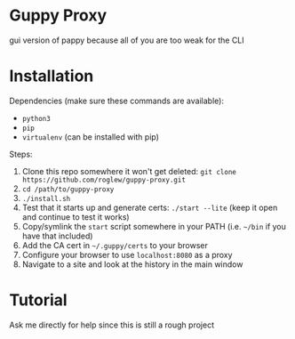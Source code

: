 # Guppy Proxy

gui version of pappy because all of you are too weak for the CLI

# Installation

Dependencies (make sure these commands are available):

* `python3`
* `pip`
* `virtualenv` (can be installed with pip)

Steps:

1. Clone this repo somewhere it won't get deleted: `git clone https://github.com/roglew/guppy-proxy.git`
1. `cd /path/to/guppy-proxy`
1. `./install.sh`
1. Test that it starts up and generate certs: `./start --lite` (keep it open and continue to test it works)
1. Copy/symlink the `start` script somewhere in your PATH (i.e. `~/bin` if you have that included)
1. Add the CA cert in `~/.guppy/certs` to your browser
1. Configure your browser to use `localhost:8080` as a proxy
1. Navigate to a site and look at the history in the main window

# Tutorial

Ask me directly for help since this is still a rough project
